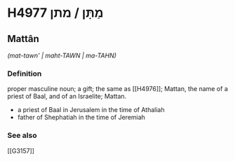 # H4977 מַתָּן / מתן

## Mattân

_(mat-tawn' | maht-TAWN | ma-TAHN)_

### Definition

proper masculine noun; a gift; the same as [[H4976]]; Mattan, the name of a priest of Baal, and of an Israelite; Mattan.

- a priest of Baal in Jerusalem in the time of Athaliah
- father of Shephatiah in the time of Jeremiah
### See also

[[G3157]]

